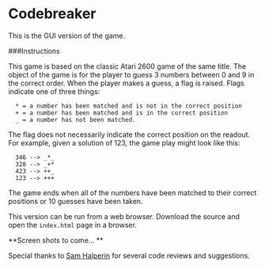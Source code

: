 Codebreaker
===========

This is the GUI version of the game.

###Instructions

This game is based on the classic Atari 2600 game of the same
title. The object of the game is for the player to guess 3
numbers between 0 and 9 in the correct order. When the player
makes a guess, a flag is raised. Flags indicate one of three things:

```
  * = a number has been matched and is not in the correct position
  + = a number has been matched and is in the correct position
  _ = a number has not been matched.
```

The flag does not necessarily indicate the correct position on
the readout. For example, given a solution of 123, the game play
might look like this:

```
  346 --> _*_
  328 --> _+*
  423 --> ++_
  123 --> +++
```

The game ends when all of the numbers have been matched
to their correct positions or 10 guesses have been taken.

This version can be run from a web browser. Download the source and open the ```index.html``` page in a browser.

**Screen shots to come... **

Special thanks to [Sam Halperin](https://github.com/shalperin) for several code reviews and suggestions.
